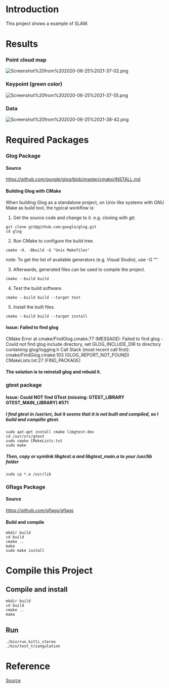 # Introduction
This project shows a example of SLAM.

# Results
### Point cloud map
![Screenshot%20from%202020-06-25%2021-37-02.png](https://github.com/HugoNip/mySLAM/blob/master/figures/Screenshot%20from%202020-06-25%2021-37-02.png)

### Keypoint (green color)
![Screenshot%20from%202020-06-25%2021-37-55.png](https://github.com/HugoNip/mySLAM/blob/master/figures/Screenshot%20from%202020-06-25%2021-37-55.png)

### Data
![Screenshot%20from%202020-06-25%2021-38-42.png](https://github.com/HugoNip/mySLAM/blob/master/figures/Screenshot%20from%202020-06-25%2021-38-42.png)

# Required Packages
### Glog Package
#### Source
https://github.com/google/glog/blob/master/cmake/INSTALL.md

#### Building Glog with CMake
When building Glog as a standalone project, on Unix-like systems with GNU Make as build tool, the typical workflow is:   

1. Get the source code and change to it. e.g. cloning with git:
```
git clone git@github.com:google/glog.git
cd glog
```
2. Run CMake to configure the build tree.
```
cmake -H. -Bbuild -G "Unix Makefiles"
```
note: To get the list of available generators (e.g. Visual Studio), use -G ""

3. Afterwards, generated files can be used to compile the project.
```
cmake --build build
```
4. Test the build software.
```
cmake --build build --target test
```
5. Install the built files.
```
cmake --build build --target install
```

#### Issue: Failed to find glog
CMake Error at cmake/FindGlog.cmake:77 (MESSAGE):
Failed to find glog - Could not find glog include directory, set
GLOG_INCLUDE_DIR to directory containing glog/logging.h
Call Stack (most recent call first):
cmake/FindGlog.cmake:103 (GLOG_REPORT_NOT_FOUND)
CMakeLists.txt:27 (FIND_PACKAGE)
  
#### The solution is to reinstall glog and rebuid it.



### gtest package
#### Issue: Could NOT find GTest (missing: GTEST_LIBRARY GTEST_MAIN_LIBRARY) #571
##### I find gtest in /usr/src, but it seems that it is not built and compiled, so I build and compilte gtest.

```
sudo apt-get install cmake libgtest-dev
cd /usr/src/gtest
sudo cmake CMakeLists.txt
sudo make
```

##### Then, copy or symlink libgtest.a and libgtest_main.a to your /usr/lib folder
```
sudo cp *.a /usr/lib
```

### Gflags Package
#### Source
https://github.com/gflags/gflags
#### Build and compile
```
mkdir build
cd build
cmake ..
make
sudo make install
```

# Compile this Project
## Compile and install
```
mkdir build
cd build
cmake ..
make 
```

## Run
```
./bin/run_kitti_stereo
./bin/test_triangulation
```


# Reference
[Source](https://github.com/HugoNip/slambook2/tree/master/ch13)

